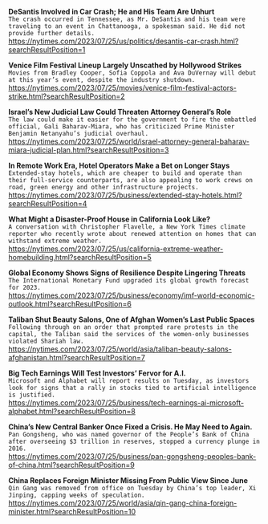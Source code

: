 **DeSantis Involved in Car Crash; He and His Team Are Unhurt**\
`The crash occurred in Tennessee, as Mr. DeSantis and his team were traveling to an event in Chattanooga, a spokesman said. He did not provide further details.`\
https://nytimes.com/2023/07/25/us/politics/desantis-car-crash.html?searchResultPosition=1

**Venice Film Festival Lineup Largely Unscathed by Hollywood Strikes**\
`Movies from Bradley Cooper, Sofia Coppola and Ava DuVernay will debut at this year’s event, despite the industry shutdown.`\
https://nytimes.com/2023/07/25/movies/venice-film-festival-actors-strike.html?searchResultPosition=2

**Israel’s New Judicial Law Could Threaten Attorney General’s Role**\
`The law could make it easier for the government to fire the embattled official, Gali Baharav-Miara, who has criticized Prime Minister Benjamin Netanyahu’s judicial overhaul.`\
https://nytimes.com/2023/07/25/world/israel-attorney-general-baharav-miara-judicial-plan.html?searchResultPosition=3

**In Remote Work Era, Hotel Operators Make a Bet on Longer Stays**\
`Extended-stay hotels, which are cheaper to build and operate than their full-service counterparts, are also appealing to work crews on road, green energy and other infrastructure projects.`\
https://nytimes.com/2023/07/25/business/extended-stay-hotels.html?searchResultPosition=4

**What Might a Disaster-Proof House in California Look Like?**\
`A conversation with Christopher Flavelle, a New York Times climate reporter who recently wrote about renewed attention on homes that can withstand extreme weather.`\
https://nytimes.com/2023/07/25/us/california-extreme-weather-homebuilding.html?searchResultPosition=5

**Global Economy Shows Signs of Resilience Despite Lingering Threats**\
`The International Monetary Fund upgraded its global growth forecast for 2023.`\
https://nytimes.com/2023/07/25/business/economy/imf-world-economic-outlook.html?searchResultPosition=6

**Taliban Shut Beauty Salons, One of Afghan Women’s Last Public Spaces**\
`Following through on an order that prompted rare protests in the capital, the Taliban said the services of the women-only businesses violated Shariah law.`\
https://nytimes.com/2023/07/25/world/asia/taliban-beauty-salons-afghanistan.html?searchResultPosition=7

**Big Tech Earnings Will Test Investors’ Fervor for A.I.**\
`Microsoft and Alphabet will report results on Tuesday, as investors look for signs that a rally in stocks tied to artificial intelligence is justified.`\
https://nytimes.com/2023/07/25/business/tech-earnings-ai-microsoft-alphabet.html?searchResultPosition=8

**China’s New Central Banker Once Fixed a Crisis. He May Need to Again.**\
`Pan Gongsheng, who was named governor of the People’s Bank of China after overseeing $3 trillion in reserves, stopped a currency plunge in 2016.`\
https://nytimes.com/2023/07/25/business/pan-gongsheng-peoples-bank-of-china.html?searchResultPosition=9

**China Replaces Foreign Minister Missing From Public View Since June**\
`Qin Gang was removed from office on Tuesday by China’s top leader, Xi Jinping, capping weeks of speculation.`\
https://nytimes.com/2023/07/25/world/asia/qin-gang-china-foreign-minister.html?searchResultPosition=10

